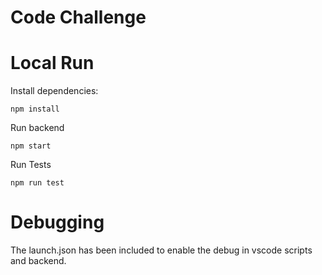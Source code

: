 # Code Challenge

# Local Run
Install dependencies:
```
npm install
```

Run backend
```
npm start
```
Run Tests
```
npm run test
```
# Debugging
The launch.json has been included to enable the debug in vscode scripts and backend. 
